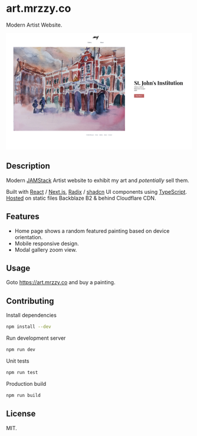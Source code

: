 # art.mrzzy.co

Modern Artist Website.

![Screenshot of Homepage](./assets/screenshot.png)

## Description

Modern [JAMStack](https://jamstack.org/) Artist website to exhibit my art
and _potentially_ sell them.

Built with [React](https://react.dev) / [Next.js](https://nextjs.org/), [Radix](https://www.radix-ui.com/) / [shadcn](https://ui.shadcn.com/) UI components using [TypeScript](https://www.typescriptlang.org/).
[Hosted](https://github.com/mrzzy/nimbus/) on static files Backblaze B2 &amp; behind Cloudflare CDN.

## Features

- Home page shows a random featured painting based on device orientation.
- Mobile responsive design.
- Modal gallery zoom view.

## Usage

Goto https://art.mrzzy.co and buy a painting.

## Contributing

Install dependencies

```sh
npm install --dev
```

Run development server

```sh
npm run dev
```

Unit tests

```sh
npm run test
```

Production build

```sh
npm run build
```

## License

MIT.
